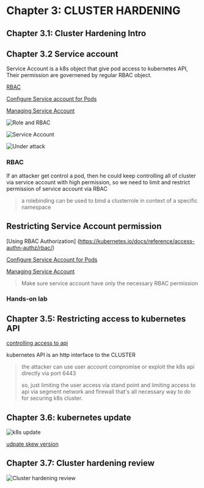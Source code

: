 # Chapter 3: CLUSTER HARDENING
## Chapter 3.1: Cluster Hardening Intro

## Chapter 3.2 Service account 

Service Account is a k8s object that give pod access to kubernetes API, Their permission are governened by regular RBAC object.

[RBAC](https://kubernetes.io/docs/reference/access-authn-authz/rbac/)

[Configure Service account for Pods](https://kubernetes.io/docs/tasks/configure-pod-container/configure-service-account/)

[Managing Service Account](https://kubernetes.io/docs/reference/access-authn-authz/service-accounts-admin/)

![Role and RBAC](https://github.com/hassj/CKS-ACloudGuru/tree/main/Image/19-RBAC-Roles.JPG "Role and Rbac")

![Service Account](https://github.com/hassj/CKS-ACloudGuru/tree/main/Image/20-Service-Account.JPG "Service Account")

![Under attack](https://github.com/hassj/CKS-ACloudGuru/tree/main/Image/21-Uder-attack.JPG "Under attack")

### RBAC
If an attacker get control a pod, then he could keep controlling all of cluster via service account with high permission, so we need to limit and restrict permission of service account via RBAC

> a rolebinding can be used to bind a clusterrole in context of a specific namespace

## Restricting Service Account permission

[Using RBAC Authorization] (https://kubernetes.io/docs/reference/access-authn-authz/rbac/)

[Configure Service Account for Pods](https://kubernetes.io/docs/tasks/configure-pod-container/configure-service-account/)

[Managing Service Account](https://kubernetes.io/docs/reference/access-authn-authz/service-accounts-admin/)

> Make sure service account have only the necessary RBAC permission

### Hands-on lab

## Chapter 3.5: Restricting access to kubernetes API

[controlling access to api](https://kubernetes.io/docs/concepts/security/controlling-access/)

kubernetes API is an http interface to the CLUSTER

> the attacker can use user account compromise or exploit the k8s api directly via port 6443
>
> so, just limiting the user access via stand point and limiting access to api via segment network and firewall that's all necessary way to do for securing k8s cluster.

## Chapter 3.6: kubernetes update
![k8s update](https://github.com/hassj/CKS-ACloudGuru/tree/main/Image/22-k8s-update.JPG "k8s udpate")

[udpate skew version](https://kubernetes.io/releases/version-skew-policy/)

## Chapter 3.7: Cluster hardening review

![Cluster hardening review](https://github.com/hassj/CKS-ACloudGuru/tree/main/Image/23-cluster-hardening-review.JPG "Cluster hardening review")

